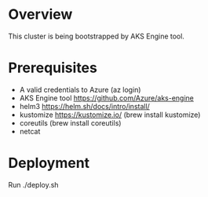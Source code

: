 # Overview  

This cluster is being bootstrapped by AKS Engine tool.

# Prerequisites 
- A valid credentials to Azure (az login)
- AKS Engine tool https://github.com/Azure/aks-engine
- helm3 https://helm.sh/docs/intro/install/
- kustomize https://kustomize.io/ (brew install kustomize)
- coreutils (brew install coreutils)
- netcat

# Deployment
Run ./deploy.sh
  

